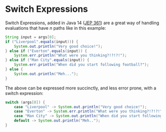 # Switch Expressions

Switch Expressions, added in Java 14 ([JEP 361](https://openjdk.java.net/jeps/361)) are a great way of handling evaluations that have _n_ paths like in this example: 

```java
String input = args[0];
if ("Liverpool".equals(input))) {
    System.out.println("Very good choice!");
} else if ("Everton".equals(input)) {
    System.err.println("What were you thinking?!?!?!");
} else if ("Man City".equals(input)) {
    System.err.println("When did you start following football?");
} else {
    System.out.println("Meh...");
}
```

The above can be expressed more succinctly, and less error prone, with a switch expression: 

```java
switch (args[0]) {
    case "Liverpool" -> System.out.println("Very good choice!");
    case "Everton" -> System.err.println("What were you thinking?!?!?!");
    case "Man City" -> System.out.println("When did you start following football?");
    default -> System.out.println("Meh..");
}
```